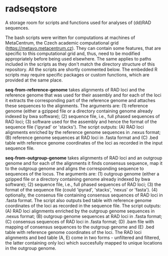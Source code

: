 # radseqstore
A storage room for scripts and functions used for analyses of (dd)RAD sequences.

The bash scripts were written for computations at machines of MetaCentrum, the Czech academic computational grid (https://metavo.metacentrum.cz). They can contain some features, that are specific to this computational grid and, thus, need to be modified appropriately before being used elsewhere. The same applies to paths included in the scripts as they don't match the directory structure of this repository. All the scripts are shortly commented below. The embedded R scripts may require specific packages or custom functions, which are provided at the same place.

**seq-from-reference-genome**
takes alignments of RAD loci and the reference genome that was used for their assembly and for each of the loci it extracts the corresponding part of the reference genome and attaches these sequences to the alignments. The arguments are: (1) reference genome (either a gzipped file or a directory containing genome already indexed by bwa software); (2) sequence file, i.e., full phased sequences of RAD loci; (3) software used for the assembly and hence the format of the sequence file ('ipyrad' or 'stacks'). The script outputs: (A) RAD loci alignments enriched by the reference genome sequences in .nexus format; (B) reference genome sequences at RAD loci in .fasta format and (C) .bed table with reference genome coordinates of the loci as recorded in the input sequence file.

**seq-from-outgroup-genome**
takes alignments of RAD loci and an outgroup genome and for each of the alignments it finds consensus sequence, map it to the outgroup genome and aligns the corresponding sequence to sequences of the locus. The arguments are: (1) outgroup genome (either a gzipped file or a directory containing genome already indexed by bwa software); (2) sequence file, i.e., full phased sequences of RAD loci; (3) the format of the sequence file (could 'ipyrad', 'stacks', 'nexus' or 'fasta'). (4) optionally, the consenus file containing consensus sequences of RAD loci in .fasta format. The script also outputs bed table with reference genome coordinates of the loci as recorded in the sequence file. The script outputs: (A) RAD loci alignments enriched by the outgroup genome sequences in .nexus format; (B) outgroup genome sequences at RAD loci in .fasta format; (C) consensus sequences of RAD loci in .fasta format; (D) .bam file with mapping of consensus sequences to the outgroup genome and (E) .bed table with reference genome coordinates of the loci. The RAD loci alignments and bed table (A, E) come in two forms - unfiltered and filtered, the latter containing only loci which succesfully mapped to unique locations in the outgroup genome. 
